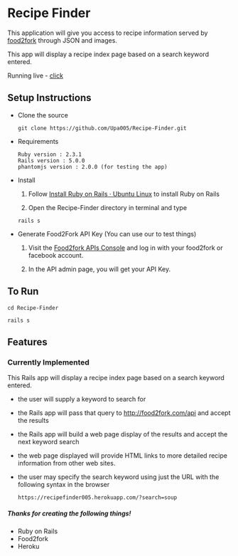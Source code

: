 # Recipe Finder


This application will give you access to recipe information served
by [food2fork](http://food2fork.com/api) through JSON and images.

This app will display a recipe index page based on a search keyword entered.

Running live - [click](https://recipefinder005.herokuapp.com/)


## Setup Instructions

* Clone the source

	```
	git clone https://github.com/Upa005/Recipe-Finder.git
	```
*  Requirements

	```
	Ruby version : 2.3.1
	Rails version : 5.0.0
	phantomjs version : 2.0.0 (for testing the app)

	```
* Install 

	1. Follow [Install Ruby on Rails · Ubuntu Linux](http://railsapps.github.io/installrubyonrails-ubuntu.html) to install Ruby on Rails

	2. Open the Recipe-Finder directory in terminal and type

	```
	rails s

	```


* Generate Food2Fork API Key (You can use our to test things)

	1. Visit the [Food2fork APIs Console](http://food2fork.com/about/api) and log in with your food2fork or facebook account.

	2. In the API admin page, you will get your API Key.


## To Run

```
cd Recipe-Finder

rails s
```


## Features

### Currently Implemented

  This Rails app will display a recipe index page based on a search keyword entered.
  * the user will supply a keyword to search for
  * the Rails app will pass that query to http://food2fork.com/api and accept the results
  * the Rails app will build a web page display of the results and accept the next keyword search
  * the web page displayed will provide HTML links to more detailed recipe
    information from other web sites.
  * the user may specify the search keyword using just the URL with the following syntax in the browser
  
        https://recipefinder005.herokuapp.com/?search=soup


##### Thanks for creating the following things!

* Ruby on Rails
* Food2fork 
* Heroku




